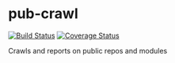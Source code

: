 # pub-crawl
[![Build Status](https://travis-ci.org/rmg/pub-crawl.svg?branch=master)](https://travis-ci.org/rmg/pub-crawl)
[![Coverage Status](https://coveralls.io/repos/github/rmg/pub-crawl/badge.svg?branch=master)](https://coveralls.io/github/rmg/pub-crawl?branch=master)

Crawls and reports on public repos and modules
